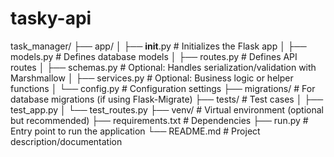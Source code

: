 # tasky-api


task_manager/
├── app/
│   ├── __init__.py            # Initializes the Flask app
│   ├── models.py              # Defines database models
│   ├── routes.py              # Defines API routes
│   ├── schemas.py             # Optional: Handles serialization/validation with Marshmallow
│   ├── services.py            # Optional: Business logic or helper functions
│   └── config.py              # Configuration settings
├── migrations/                # For database migrations (if using Flask-Migrate)
├── tests/                     # Test cases
│   ├── test_app.py
│   └── test_routes.py
├── venv/                      # Virtual environment (optional but recommended)
├── requirements.txt           # Dependencies
├── run.py                     # Entry point to run the application
└── README.md                  # Project description/documentation